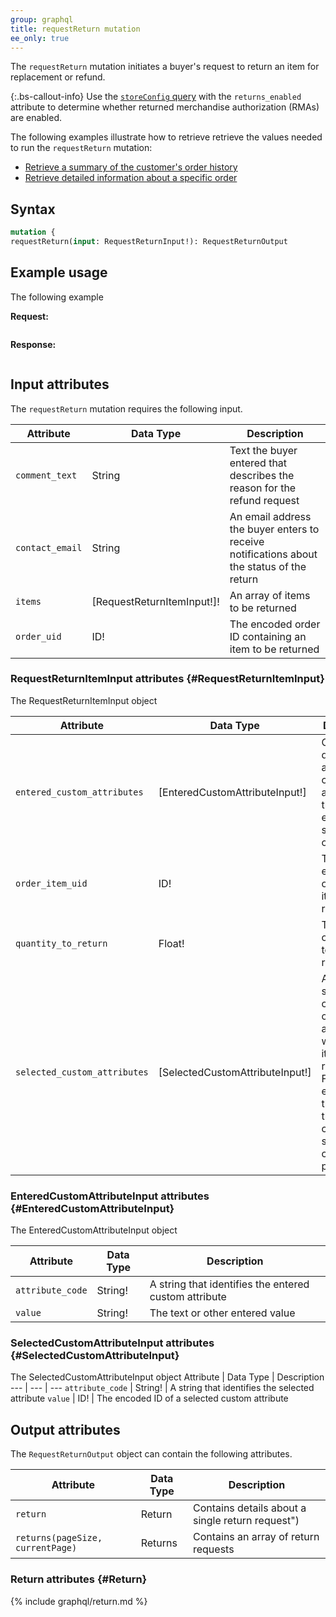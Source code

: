 ```yaml
---
group: graphql
title: requestReturn mutation
ee_only: true
---
```


The `requestReturn` mutation initiates a buyer's request to return an item for replacement or refund.

{:.bs-callout-info}
Use the [`storeConfig` query]({{page.baseurl}}/graphql/queries/store-config.html) with the `returns_enabled` attribute to determine whether returned merchandise authorization (RMAs) are enabled.

The following examples illustrate how to retrieve retrieve the values needed to run the `requestReturn` mutation:

*  [Retrieve a summary of the customer's order history]({{page.baseurl/graphql/queries/customer.html#order-history}})
*  [Retrieve detailed information about a specific order]({{page.baseurl/graphql/queries/customer.html#order-details}})

## Syntax

```graphql
mutation {
requestReturn(input: RequestReturnInput!): RequestReturnOutput
```

## Example usage

The following example

**Request:**

``` graphql

```

**Response:**

```json

```

## Input attributes

The `requestReturn` mutation requires the following input.

Attribute |  Data Type | Description
--- | --- | ---
`comment_text` | String | Text the buyer entered that describes the reason for the refund request
`contact_email` | String | An email address the buyer enters to receive notifications about the status of the return
`items`| [RequestReturnItemInput!]! |An array of items to be returned
`order_uid` | ID! | The encoded order ID containing an item to be returned

### RequestReturnItemInput attributes {#RequestReturnItemInput}

The RequestReturnItemInput object

Attribute |  Data Type | Description
--- | --- | ---
`entered_custom_attributes`| [EnteredCustomAttributeInput!] | Contains details about a custom attribute that was entered, such as text or a file
`order_item_uid` | ID! | The encoded ID of the order item to be returned
`quantity_to_return` | Float! | The quantity of the item to be returned")
`selected_custom_attributes` | [SelectedCustomAttributeInput!] | An array of selected custom option IDs associated with the item to be returned. For example, the IDs for the selected color and size of a configurable product

### EnteredCustomAttributeInput attributes {#EnteredCustomAttributeInput}

The EnteredCustomAttributeInput object

Attribute |  Data Type | Description
--- | --- | ---
`attribute_code` | String! | A string that identifies the entered custom attribute
`value` | String! | The text or other entered value

### SelectedCustomAttributeInput attributes {#SelectedCustomAttributeInput}

The SelectedCustomAttributeInput object
Attribute |  Data Type | Description
--- | --- | ---
`attribute_code` | String! | A string that identifies the selected attribute
`value` | ID! | The encoded ID of a selected custom attribute

## Output attributes

The `RequestReturnOutput` object can contain the following attributes.

Attribute |  Data Type | Description
--- | --- | ---
`return` | Return | Contains details about a single return request")
`returns(pageSize, currentPage)` | Returns | Contains an array of return requests

### Return attributes {#Return}

{% include graphql/return.md %}

